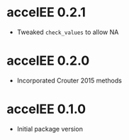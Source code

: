 # accelEE 0.2.1

* Tweaked `check_values` to allow NA


# accelEE 0.2.0

* Incorporated Crouter 2015 methods


# accelEE 0.1.0

* Initial package version
